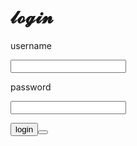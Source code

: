 <!DOCTYPE html>
<html>

<head>
  <meta charset="utf-8">
  <meta name="viewport"content="width=device-width">
  
<link href="style.css"rel="stylesheet"type="text/css" />
</head>
<body>
<h1>
𝓵𝓸𝓰𝓲𝓷
</h1>

<p>
username
</p>
<input name=""value="" />
<p>
password
</p>
<input name=""value="" type=""password/>
<p>
<button>login<button/>






